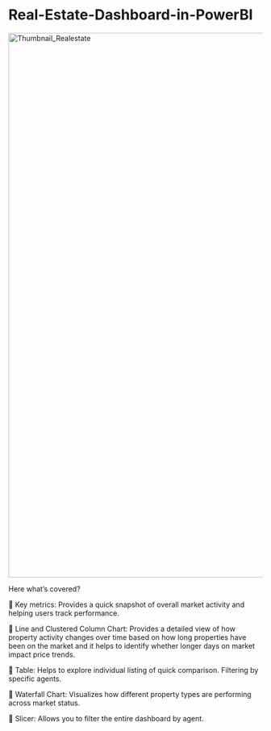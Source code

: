 # Real-Estate-Dashboard-in-PowerBI

<img width="1920" height="1080" alt="Thumbnail_Realestate" src="https://github.com/user-attachments/assets/73884075-cafb-4847-aedd-acf30567aab0" />

Here what’s covered? 

📌 Key metrics: Provides a quick snapshot of overall market activity and helping users track performance.

📌 Line and Clustered Column Chart: Provides a detailed view of how property activity changes over time based on how long properties have been on the market and it helps to identify whether longer days on market impact price trends.

📌 Table: Helps to explore individual listing of quick comparison. Filtering by specific agents.

📌 Waterfall Chart: Visualizes how different property types are performing across market status.

📌 Slicer: Allows you to filter the entire dashboard by agent.
